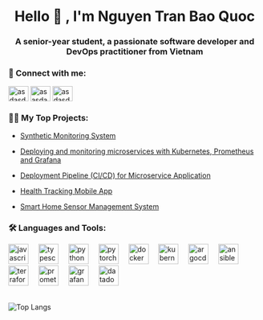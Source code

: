 <h1 align="center">Hello 👋 , I'm Nguyen Tran Bao Quoc</h1>
<h3 align="center">A senior-year student, a passionate software developer and DevOps practitioner from Vietnam</h3>

<h3 align="left">🤝 Connect with me:</h3>
<p align="left">
<a href="https://www.linkedin.com/in/quocntb2003" target="blank"><img align="center" src="https://raw.githubusercontent.com/rahuldkjain/github-profile-readme-generator/master/src/images/icons/Social/linked-in-alt.svg" alt="asdasdasdas" height="30" width="40" /></a>
<a href="https://www.facebook.com/profile.php?id=100009913479266" target="blank"><img align="center" src="https://raw.githubusercontent.com/rahuldkjain/github-profile-readme-generator/master/src/images/icons/Social/facebook.svg" alt="asasdadasd" height="30" width="40" /></a>
<a href="https://www.hackerrank.com/profile/tonynguyenit2003" target="blank"><img align="center" src="https://raw.githubusercontent.com/rahuldkjain/github-profile-readme-generator/master/src/images/icons/Social/hackerrank.svg" alt="asdasdasd" height="30" width="40" /></a>
</p>

<h3 align="left">👨‍💻  My Top Projects:</h3>

+ [Synthetic Monitoring System](https://github.com/TonyQ2k3/synthetic-monitoring)

+ [Deploying and monitoring microservices with Kubernetes, Prometheus and Grafana](https://github.com/TonyQ2k3/fullstack-microservice)

+ [Deployment Pipeline (CI/CD) for Microservice Application](https://github.com/NT114-DevOps)

+ [Health Tracking Mobile App](https://github.com/Q2DTeam/Health-Tracker)

+ [Smart Home Sensor Management System](https://github.com/TonyQ2k3/home-sensor-system)


<h3 align="left">🛠️ Languages and Tools:</h3>

<div align="left">
  <img src="https://cdn.jsdelivr.net/gh/devicons/devicon/icons/javascript/javascript-original.svg" height="40" alt="javascript logo"  />
  <img width="12" />
  <img src="https://cdn.jsdelivr.net/gh/devicons/devicon/icons/typescript/typescript-original.svg" height="40" alt="typescript logo"  />
  <img width="12" />
  <img src="https://cdn.jsdelivr.net/gh/devicons/devicon/icons/python/python-original.svg" height="40" alt="python logo"  />
  <img width="12" />
  <img src="https://cdn.jsdelivr.net/gh/devicons/devicon/icons/pytorch/pytorch-original.svg" height="40" alt="pytorch logo"  />
  <img width="12" />
  <img src="https://cdn.jsdelivr.net/gh/devicons/devicon/icons/docker/docker-original.svg" height="40" alt="docker logo"  />
  <img width="12" />
  <img src="https://cdn.jsdelivr.net/gh/devicons/devicon/icons/kubernetes/kubernetes-plain.svg" height="40" alt="kubernetes logo"  />
  <img width="12" />
  <img src="https://cdn.jsdelivr.net/gh/devicons/devicon/icons/argocd/argocd-original.svg" height="40" alt="argocd logo"  />
  <img width="12" />
  <img src="https://cdn.jsdelivr.net/gh/devicons/devicon/icons/ansible/ansible-original.svg" height="40" alt="ansible logo"  />
  <img width="12" />
  <img src="https://cdn.jsdelivr.net/gh/devicons/devicon/icons/terraform/terraform-original.svg" height="40" alt="terraform logo"  />
  <img width="12" />
  <img src="https://cdn.jsdelivr.net/gh/devicons/devicon/icons/prometheus/prometheus-original.svg" height="40" alt="prometheus logo"  />
  <img width="12" />
  <img src="https://cdn.jsdelivr.net/gh/devicons/devicon/icons/grafana/grafana-original.svg" height="40" alt="grafana logo"  />
  <img width="12" />
  <img src="https://avatars.githubusercontent.com/u/365230?s=200&v=4" height="40" alt="datadog logo"  />
</div>

<br/>

![Top Langs](https://github-readme-stats.vercel.app/api/top-langs/?username=TonyQ2k3&hide=dockerfile,css,scss,html&theme=tokyonight)
